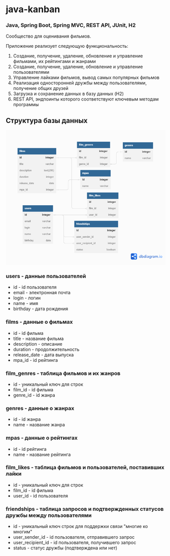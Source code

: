 # java-kanban
### Java, Spring Boot, Spring MVC, REST API, JUnit, H2

Cообщество для оценивания фильмов. 

Приложение реализует следующую функциональность: 

1. Создание, получение, удаление, обновление и управление фильмами, их рейтингами и жанрами
2. Создание, получение, удаление, обновление и управление пользователями
3. Управление лайками фильмов, вывод самых популярных фильмов
4. Реализация односторонней дружбы между пользователями, получение общих друзей
5. Загрузка и сохранение данных в базу данных (H2)
6. REST API, эндпоинты которого соответствуют ключевым методам программы

## Структура базы данных
![ER-диаграмма Filmorate.](https://github.com/cptntotoro/java-filmorate/blob/main/database.png?raw=true)

### users - данные пользователей

- id - id пользователя
- email - электронная почта
- login - логин
- name - имя
- birthday - дата рождения

### films - данные о фильмах

- id - id фильма
- title - название фильма
- description - описание
- duration - продолжительность
- release_date - дата выпуска
- mpa_id - id рейтинга

### film_genres - таблица фильмов и их жанров

- id - уникальный ключ для строк
- film_id - id фильма
- genre_id - id жанра

### genres - данные о жанрах

- id - id жанра
- name - название жанра

### mpas - данные о рейтингах

- id - id рейтинга
- name - название рейтинга

### film_likes - таблица фильмов и пользователей, поставивших лайки

- id - уникальный ключ для строк
- film_id - id фильма
- user_id - id пользователя

### friendships - таблица запросов и подтвержденных статусов дружбы между пользователями

- id - уникальный ключ строк для поддержки связи "многие ко многим"
- user_sender_id - id пользователя, отправившего запрос
- user_recipient_id - id пользователя, получившего запрос
- status - статус дружбы (подтверждена или нет)
